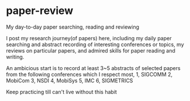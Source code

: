 # paper-review
My day-to-day paper searching, reading and reviewing

I post my research journey(of papers) here, including my daily paper searching and abstract recording of interesting conferences or topics, my reviews on particular papers, and admired skills for paper reading and writing.

An ambicious start is to record at least 3~5 abstracts of selected papers from the following conferences which I respect most,
1, SIGCOMM
2, MobiCom
3, NSDI
4, MobiSys
5, IMC
6, SIGMETRICS

Keep practicing till can't live without this habit
